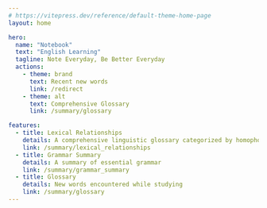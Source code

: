 ```yaml
---
# https://vitepress.dev/reference/default-theme-home-page
layout: home

hero:
  name: "Notebook"
  text: "English Learning"
  tagline: Note Everyday, Be Better Everyday
  actions:
    - theme: brand
      text: Recent new words
      link: /redirect
    - theme: alt
      text: Comprehensive Glossary
      link: /summary/glossary

features:
  - title: Lexical Relationships
    details: A comprehensive linguistic glossary categorized by homophones, synonyms, and antonyms
    link: /summary/lexical_relationships
  - title: Grammar Summary
    details: A summary of essential grammar
    link: /summary/grammar_summary
  - title: Glossary
    details: New words encountered while studying
    link: /summary/glossary
---
```

